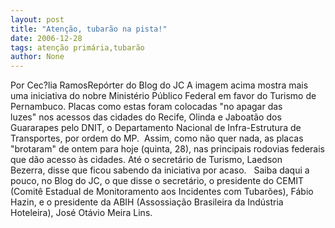 ```yaml
---
layout: post
title: "Atenção, tubarão na pista!"
date: 2006-12-28
tags: atenção primária,tubarão
author: None
---
```


Por Cec?lia RamosRepórter do Blog do JC
A&nbsp;imagem acima mostra&nbsp;mais uma iniciativa do nobre Ministério Público Federal em favor do Turismo de Pernambuco. 
Placas como estas&nbsp;foram colocadas&nbsp;\"no&nbsp;apagar das luzes\"&nbsp;nos acessos das cidades do&nbsp;Recife, Olinda e Jaboatão dos Guararapes&nbsp;pelo DNIT, o Departamento Nacional de Infra-Estrutura de Transportes,&nbsp;por ordem do MP.&nbsp;
Assim, como não quer nada, as placas \"brotaram\" de ontem para hoje (quinta, 28), nas principais rodovias federais que dão acesso às cidades.
Até&nbsp;o&nbsp;secretário de Turismo, Laedson Bezerra,&nbsp;disse que ficou sabendo&nbsp;da iniciativa por acaso. &nbsp;
Saiba daqui a pouco, no Blog do JC, o que disse o secretário, o presidente do CEMIT (Comitê Estadual de Monitoramento aos Incidentes com Tubarões), Fábio Hazin, e o presidente da ABIH (Assossiação Brasileira da Indústria Hoteleira), José Otávio Meira Lins. 